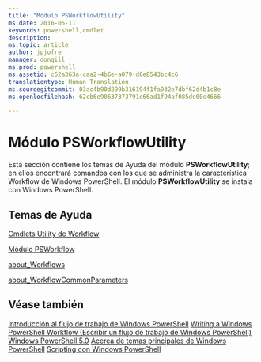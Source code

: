 ```yaml
---
title: "Módulo PSWorkflowUtility"
ms.date: 2016-05-11
keywords: powershell,cmdlet
description: 
ms.topic: article
author: jpjofre
manager: dongill
ms.prod: powershell
ms.assetid: c62a363a-caa2-4b6e-a079-d6e8543bc4c6
translationtype: Human Translation
ms.sourcegitcommit: 03ac4b90d299b316194f1fa932e7dbf62d4b1c8e
ms.openlocfilehash: 62cb6e90637373791e66ad1f94af085de00e4666

---
```


# Módulo PSWorkflowUtility
Esta sección contiene los temas de Ayuda del módulo **PSWorkflowUtility**; en ellos encontrará comandos con los que se administra la característica Workflow de Windows PowerShell. El módulo **PSWorkflowUtility** se instala con Windows PowerShell.

## Temas de Ayuda
[Cmdlets Utility de Workflow](http://go.microsoft.com/fwlink/?LinkId=254141)

[Módulo PSWorkflow](PSWorkflow-Module.md)

[about_Workflows](https://technet.microsoft.com/en-us/library/f2897bdd-1b9d-4679-8b19-09840bd40a22)

[about_WorkflowCommonParameters](https://technet.microsoft.com/en-us/library/119f968e-618e-439c-b76c-cdd17e6df27c)

## Véase también
[Introducción al flujo de trabajo de Windows PowerShell](https://technet.microsoft.com/en-us/library/jj134242.aspx)
[Writing a Windows PowerShell Workflow (Escribir un flujo de trabajo de Windows PowerShell)](https://technet.microsoft.com/en-us/library/jj574157.aspx)
[Windows PowerShell 5.0](../core-modules/Windows-PowerShell-5.0.md)
[Acerca de temas principales de Windows PowerShell](../core-modules/Windows-PowerShell-Core-About-Topics.md)
[Scripting con Windows PowerShell](../../getting-started/fundamental/Scripting-with-Windows-PowerShell.md)




<!--HONumber=Aug16_HO3-->


